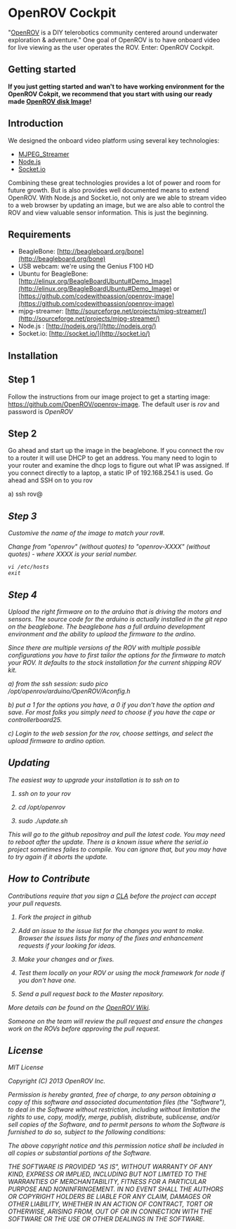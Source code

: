 OpenROV Cockpit
================

"[OpenROV](http://openrov.com/) is a DIY telerobotics community centered around underwater exploration & adventure."  One goal of OpenROV is to have onboard video for live viewing as the user operates the ROV.  Enter: OpenROV Cockpit.

Getting started
---------------

**If you just getting started and wan't to have working environment for the OpenROV Cokpit, we recommend that you start with using our ready made [OpenROV disk Image](https://github.com/OpenROV/openrov-image/blob/master/README.md)!**

Introduction
------------

We designed the onboard video platform using several key technologies: 

- [MJPEG_Streamer](https://code.google.com/p/mjpg-streamer/)
- [Node.js](http://nodejs.org/)
- [Socket.io](http://socket.io/)

Combining these great technologies provides a lot of power and room for future growth.  But is also provides well documented means to extend OpenROV.  With Node.js and Socket.io, not only are we able to stream video to a web browser by updating an image, but we are also able to control the ROV and view valuable sensor information.  This is just the beginning.  


Requirements
------------
- BeagleBone: [http://beagleboard.org/bone](http://beagleboard.org/bone)
- USB webcam:  we're using the Genius F100 HD
- Ubuntu for BeagleBone:  [http://elinux.org/BeagleBoardUbuntu#Demo_Image](http://elinux.org/BeagleBoardUbuntu#Demo_Image) or [https://github.com/codewithpassion/openrov-image](https://github.com/codewithpassion/openrov-image)
- mjpg-streamer:  [http://sourceforge.net/projects/mjpg-streamer/](http://sourceforge.net/projects/mjpg-streamer/)
- Node.js :  [http://nodejs.org/](http://nodejs.org/)
- Socket.io:  [http://socket.io/](http://socket.io/)

Installation
------------

Step 1
------

Follow the instructions from our image project to get a starting image: https://github.com/OpenROV/openrov-image.  The default user is *rov* and password is *OpenROV*

Step 2
------

Go ahead and start up the image in the beaglebone.  If you connect the rov to a router it will use DHCP to get an address. You many need to login to your router and examine the dhcp logs to figure out what IP was assigned.  If you connect directly to a laptop, a static IP of 192.168.254.1 is used.
Go ahead and SSH on to you rov

a) ssh rov@<address of rov>

Step 3
------

Customive the name of the image to match your rov#.


Change from "openrov" (without quotes) to "openrov-XXXX" (without quotes) - where XXXX is your serial number.

    vi /etc/hosts
    exit

Step 4
------

Upload the right firmware on to the arduino that is driving the motors and sensors.  The source code for the arduino is actually installed in the git repo on the beaglebone. The beaglebone has a full arduino development environment and the ability to uplaod the firmware to the ardino.

Since there are multiple versions of the ROV with multiple possible configurations you have to first tailor the options for the firmware to match your ROV.  It defaults to the stock installation for the *current* shipping ROV kit.

a) from the ssh session: sudo pico /opt/openrov/arduino/OpenROV/Aconfig.h

b) put a 1 for the options you have, a 0 if you don't have the option and save.  For most folks you simply need to choose if you have the cape or controllerboard25.

c) Login to the web session for the rov, choose settings, and select the upload firmware to ardino option.

Updating
------------
The easiest way to upgrade your installation is to ssh on to

1) ssh on to your rov

2) cd /opt/openrov

3) sudo ./update.sh

This will go to the github repositroy and pull the latest code. You may need to reboot after the update.  There is a known issue where the serial.io project sometimes failes to compile.  You can ignore that, but you may have to try again if it aborts the update.

How to Contribute
------------

Contributions require that you sign a [CLA](http://wiki.openrov.com/index.php/Special:SignDocument?doc=9) before the project can accept your pull requests.

1) Fork the project in github

2) Add an issue to the issue list for the changes you want to make.  Browser the issues lists for many of the fixes and enhancement requests if your looking for ideas.

3) Make your changes and or fixes.

4) Test them locally on your ROV or using the mock framework for node if you don't have one.

5) Send a pull request back to the Master repository.

More details can be found on the [OpenROV Wiki](http://wiki.openrov.com/index.php/Contributing).

Someone on the team will review the pull request and ensure the changes work on the ROVs before approving the pull request.

License
-------

MIT License

Copyright (C) 2013 OpenROV Inc.

Permission is hereby granted, free of charge, to any person obtaining a copy of this software and associated documentation files (the "Software"), to deal in the Software without restriction, including without limitation the rights to use, copy, modify, merge, publish, distribute, sublicense, and/or sell copies of the Software, and to permit persons to whom the Software is furnished to do so, subject to the following conditions:

The above copyright notice and this permission notice shall be included in all copies or substantial portions of the Software.

THE SOFTWARE IS PROVIDED "AS IS", WITHOUT WARRANTY OF ANY KIND, EXPRESS OR IMPLIED, INCLUDING BUT NOT LIMITED TO THE WARRANTIES OF MERCHANTABILITY, FITNESS FOR A PARTICULAR PURPOSE AND NONINFRINGEMENT. IN NO EVENT SHALL THE AUTHORS OR COPYRIGHT HOLDERS BE LIABLE FOR ANY CLAIM, DAMAGES OR OTHER LIABILITY, WHETHER IN AN ACTION OF CONTRACT, TORT OR OTHERWISE, ARISING FROM, OUT OF OR IN CONNECTION WITH THE SOFTWARE OR THE USE OR OTHER DEALINGS IN THE SOFTWARE.

